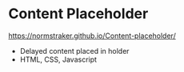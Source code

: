 # Content Placeholder
https://normstraker.github.io/Content-placeholder/
- Delayed content placed in holder
- HTML, CSS, Javascript